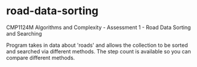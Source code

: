 # road-data-sorting
CMP1124M Algorithms and Complexity - Assessment 1 - Road Data Sorting and Searching

Program takes in data about 'roads' and allows the collection to be sorted and searched via different methods.
The step count is available so you can compare different methods.
